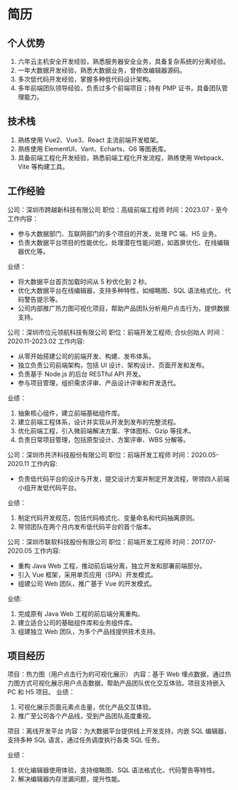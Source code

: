 # 简历

## 个人优势

1. 六年云主机安全开发经验，熟悉服务器安全业务，具备复杂系统的分离经验。
2. 一年大数据开发经验，熟悉大数据业务，曾修改编辑器源码。
3. 多次低代码开发经验，掌握多种低代码设计架构。
4. 多年前端团队领导经验，负责过多个前端项目；持有 PMP 证书，具备团队管理能力。

## 技术栈

1. 熟练使用 Vue2、Vue3、React 主流前端开发框架。
2. 熟练使用 ElementUI、Vant、Echarts、G6 等图表库。
3. 具备前端工程化开发经验，熟悉前端工程化开发流程，熟练使用 Webpack、Vite 等构建工具。

## 工作经验

公司：深圳市跨越新科技有限公司
职位：高级前端工程师
时间：2023.07 - 至今
工作内容：

- 参与大数据部门、互联网部门的多个项目的开发，处理 PC 端、H5 业务。
- 负责大数据平台项目的性能优化，处理潜在性能问题，如首屏优化、在线编辑器优化等。

业绩：

- 将大数据平台首页加载时间从 5 秒优化到 2 秒。
- 优化大数据平台在线编辑器，支持多种特性，如缩略图、SQL 语法格式化、代码警告提示等。
- 公司内部推广热力图可视化项目，帮助产品团队分析用户点击行为，提供数据支持。

公司：深圳市位元领航科技有限公司
职位：前端开发工程师; 合伙创始人
时间：2020.11-2023.02
工作内容:

- 从零开始搭建公司的前端开发、构建、发布体系。
- 独立负责公司前端架构，包括 UI 设计、架构设计、页面开发和发布。
- 负责基于 Node.js 的后台 RESTful API 开发。
- 参与项目管理，组织需求评审、产品设计评审和开发迭代。

业绩：

1. 抽象核心组件，建立前端基础组件库。
2. 建立前端工程体系，设计并实现从开发到发布的完整流程。
3. 优化前端工程，引入微前端解决方案、字体图标、Gzip 等技术。
4. 负责日常项目管理，包括原型设计、方案评审、WBS 分解等。

公司：深圳市共济科技股份有限公司
职位：前端开发工程师
时间：2020.05-2020.11
工作内容:

- 负责低代码平台的设计与开发，提交设计方案并制定开发流程，带领四人前端小组开发低代码平台。

业绩：

1. 制定代码开发规范，包括代码格式化、变量命名和代码抽离原则。
2. 带领团队在两个月内发布低代码平台的首个版本。

公司：深圳市联软科技股份有限公司
职位：前端开发工程师
时间：2017.07-2020.05
工作内容:

- 重构 Java Web 工程，推动前后端分离，独立开发和部署前端部分。
- 引入 Vue 框架，采用单页应用（SPA）开发模式。
- 组建公司 Web 团队，推广基于 Vue 的开发模式。

业绩:

1. 完成原有 Java Web 工程的前后端分离重构。
2. 建立适合公司的基础组件库和业务组件库。
3. 组建独立 Web 团队，为多个产品线提供技术支持。

## 项目经历

项目：热力图（用户点击行为的可视化展示）
内容：基于 Web 埋点数据，通过热力图方式可视化展示用户点击数据，帮助产品团队优化交互体验。项目支持嵌入 PC 和 H5 项目。
业绩：

1. 可视化展示页面元素点击量，优化产品交互体验。
2. 推广至公司各个产品线，受到产品团队高度重视。

项目：离线开发平台
内容：为大数据平台提供线上开发支持，内嵌 SQL 编辑器，支持多种 SQL 语言，通过任务调度执行各类 SQL 任务。

业绩：

1. 优化编辑器使用体验，支持缩略图、SQL 语法格式化、代码警告等特性。
2. 解决编辑器内存泄漏问题，提升性能。
